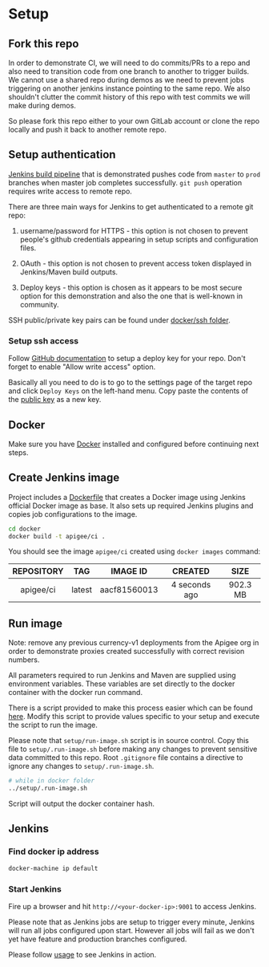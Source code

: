 # Setup

## Fork this repo

In order to demonstrate CI, we will need to do commits/PRs to a repo and
also need to transition code from one branch to another to trigger builds. We
cannot use a shared repo during demos as we need to prevent jobs triggering on
another jenkins instance pointing to the same repo. We also shouldn't clutter
the commit history of this repo with test commits we will make during demos.

So please fork this repo either to your own GitLab account or clone the repo
locally and push it back to another remote repo.

## Setup authentication

[Jenkins build pipeline](jenkins-pipeline.md) that is demonstrated pushes
code from `master` to `prod` branches when master job completes successfully.
`git push` operation requires write access to remote repo.

There are three main ways for Jenkins to get authenticated to a remote git repo:

1.  username/password for HTTPS - this option is not chosen to prevent people's
    github credentials appearing in setup scripts and configuration files.

2.  OAuth - this option is not chosen to prevent access token displayed in
    Jenkins/Maven build outputs.

3.  Deploy keys - this option is chosen as it appears to be most secure option
    for this demonstration and also the one that is well-known in community.

SSH public/private key pairs can be found under [docker/ssh
folder](docker/ssh).

### Setup ssh access

Follow [GitHub
documentation](https://developer.github.com/guides/managing-deploy-keys/#deploy-keys)
to setup a deploy key for your repo. Don't forget to enable "Allow write access"
option.

Basically all you need to do is to go to the settings page of the target repo
and click `Deploy Keys` on the left-hand menu. Copy paste the contents of the
[public key](docker/ssh/id_rsa.pub) as a new key.

## Docker

Make sure you have [Docker](https://www.docker.com/) installed and configured
before continuing next steps.

## Create Jenkins image

Project includes a [Dockerfile](docker/Dockerfile) that creates a Docker
image using Jenkins official Docker image as base. It also sets up required
Jenkins plugins and copies job configurations to the image.

```bash
cd docker
docker build -t apigee/ci .
```

You should see the image `apigee/ci` created using `docker images` command:

| REPOSITORY | TAG    | IMAGE ID     | CREATED       | SIZE     |
| :-------:  | :----: | :----------: | :-----------: | :------: |
| apigee/ci  | latest | aacf81560013 | 4 seconds ago | 902.3 MB |

## Run image

Note: remove any previous currency-v1 deployments from the Apigee org in order
to demonstrate proxies created successfully with correct revision numbers.

All parameters required to run Jenkins and Maven are supplied using environment
variables. These variables are set directly to the docker container with the
docker run command.

There is a script provided to make this process easier which can be found
[here](setup/run-image.sh). Modify this script to provide values specific to
your setup and execute the script to run the image.

Please note that `setup/run-image.sh` script is in source control. Copy this
file to `setup/.run-image.sh` before making any changes to prevent sensitive
data committed to this repo. Root `.gitignore` file contains a directive to ignore
any changes to `setup/.run-image.sh`.

```bash
# while in docker folder
../setup/.run-image.sh
```

Script will output the docker container hash.

## Jenkins

### Find docker ip address

```bash
docker-machine ip default
```

### Start Jenkins

Fire up a browser and hit `http://<your-docker-ip>:9001` to access Jenkins.

Please note that as Jenkins jobs are setup to trigger every minute, Jenkins will
run all jobs configured upon start. However all jobs will fail as we don't yet
have feature and production branches configured.

Please follow [usage](usage.md) to see Jenkins in action.